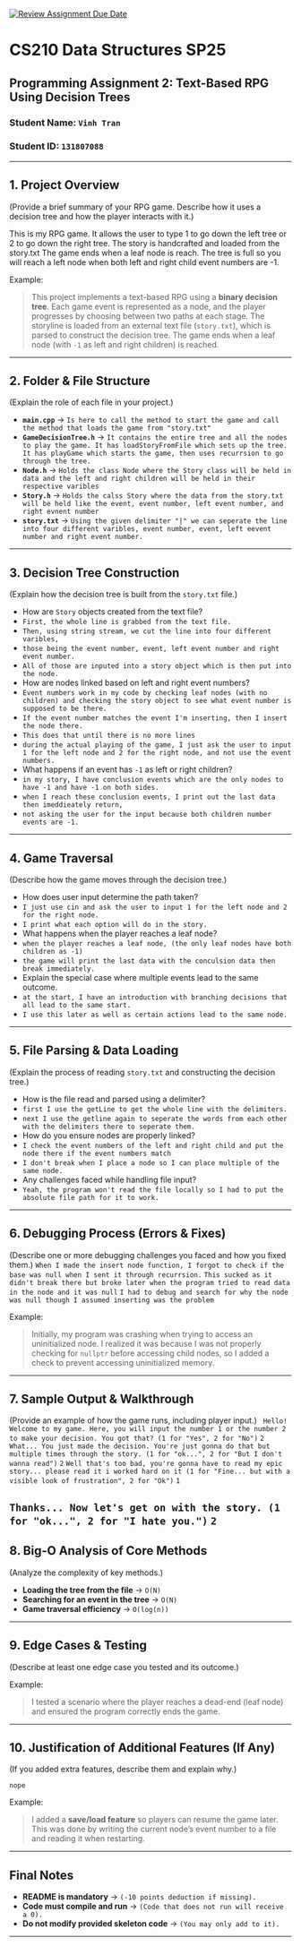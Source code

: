 [![Review Assignment Due Date](https://classroom.github.com/assets/deadline-readme-button-22041afd0340ce965d47ae6ef1cefeee28c7c493a6346c4f15d667ab976d596c.svg)](https://classroom.github.com/a/jIKk4bke)
# CS210 Data Structures SP25
## Programming Assignment 2: Text-Based RPG Using Decision Trees

### **Student Name:** `Vinh Tran`  
### **Student ID:** `131807088`  

---

## **1. Project Overview**
(Provide a brief summary of your RPG game. Describe how it uses a decision tree and how the player interacts with it.)

This is my RPG game. It allows the user to type 1 to go down the left tree or 2 to go down the right tree.
The story is handcrafted and loaded from the story.txt
The game ends when a leaf node is reach.
The tree is full so you will reach a left node when both left and right child event numbers are -1.


Example:
> This project implements a text-based RPG using a **binary decision tree**. Each game event is represented as a node, and the player progresses by choosing between two paths at each stage. The storyline is loaded from an external text file (`story.txt`), which is parsed to construct the decision tree. The game ends when a leaf node (with `-1` as left and right children) is reached.

---

## **2. Folder & File Structure**
(Explain the role of each file in your project.)

- **`main.cpp`** → `Is here to call the method to start the game and call the method that loads the game from "story.txt"`  
- **`GameDecisionTree.h`** → `It contains the entire tree and all the nodes to play the game. It has loadStoryFromFile which sets up the tree. It has playGame which starts the game, then uses recurrsion to go through the tree.`  
- **`Node.h`** → `Holds the class Node where the Story class will be held in data and the left and right children will be held in their respective varibles`  
- **`Story.h`** → `Holds the calss Story where the data from the story.txt will be held like the event, event number, left event number, and right evnent number`  
- **`story.txt`** → `Using the given delimiter "|" we can seperate the line into four different varibles, event number, event, left eevent number and right event number. `

---

## **3. Decision Tree Construction**
(Explain how the decision tree is built from the `story.txt` file.)

- How are `Story` objects created from the text file?
- `First, the whole line is grabbed from the text file.`
- `Then, using string stream, we cut the line into four different varibles, `
- `those being the event number, event, left event number and right event number.`
- `All of those are inputed into a story object which is then put into the node.`
- How are nodes linked based on left and right event numbers?  
- `Event numbers work in my code by checking leaf nodes (with no children) and checking the story object to see what event number is supposed to be there.`
- `If the event number matches the event I'm inserting, then I insert the node there.`
- `This does that until there is no more lines`
- `during the actual playing of the game, I just ask the user to input 1 for the left node and 2 for the right node, and not use the event numbers.`
- What happens if an event has `-1` as left or right children?  
- `in my story, I have conclusion events which are the only nodes to have -1 and have -1 on both sides.`
- `when I reach these conclusion events, I print out the last data then imeddieately return, `
- `not asking the user for the input because both children number events are -1.`

---

## **4. Game Traversal**
(Describe how the game moves through the decision tree.)

- How does user input determine the path taken?  
- `I just use cin and ask the user to input 1 for the left node and 2 for the right node.`
- `I print what each option will do in the story.`
- What happens when the player reaches a leaf node? 
- `when the player reaches a leaf node, (the only leaf nodes have both children as -1) `
- `the game will print the last data with the conculsion data then break immediately.`
- Explain the special case where multiple events lead to the same outcome.  
- `at the start, I have an introduction with branching decisions that all lead to the same start.`
- `I use this later as well as certain actions lead to the same node.`

---

## **5. File Parsing & Data Loading**
(Explain the process of reading `story.txt` and constructing the decision tree.)

- How is the file read and parsed using a delimiter?  
- `first I use the getLine to get the whole line with the delimiters.`
- `next I use the getline again to seperate the words from each other with the delimiters there to seperate them.`
- How do you ensure nodes are properly linked?  
- `I check the event numbers of the left and right child and put the node there if the event numbers match`
- `I don't break when I place a node so I can place multiple of the same node.`
- Any challenges faced while handling file input?  
- `Yeah, the program won't read the file locally so I had to put the absolute file path for it to work.`

---

## **6. Debugging Process (Errors & Fixes)**
(Describe one or more debugging challenges you faced and how you fixed them.)
`When I made the insert node function, I forgot to check if the base was null when I sent it through recurrsion.`
`This sucked as it didn't break there but broke later when the program tried to read data in the node and it was null`
`I had to debug and search for why the node was null though I assumed inserting was the problem`

Example:
> Initially, my program was crashing when trying to access an uninitialized node. I realized it was because I was not properly checking for `nullptr` before accessing child nodes, so I added a check to prevent accessing uninitialized memory.

---

## **7. Sample Output & Walkthrough**
(Provide an example of how the game runs, including player input.)
` Hello! Welcome to my game. Here, you will input the number 1 or the number 2 to make your decision. You got that? (1 for "Yes", 2 for "No")`
`2`
`What... You just made the decision. You're just gonna do that but multiple times through the story. (1 for "ok...", 2 for "But I don't wanna read")`
`2`
`Well that's too bad, you're gonna have to read my epic story... please read it i worked hard on it (1 for "Fine... but with a visible look of frustration", 2 for "Ok")`
`1`

`Thanks... Now let's get on with the story. (1 for "ok...", 2 for "I hate you.")`
`2`
---

## **8. Big-O Analysis of Core Methods**
(Analyze the complexity of key methods.)

- **Loading the tree from the file** → `O(N)`  
- **Searching for an event in the tree** → `O(N)`  
- **Game traversal efficiency** → `O(log(n))`  

---

## **9. Edge Cases & Testing**
(Describe at least one edge case you tested and its outcome.)

Example:
> I tested a scenario where the player reaches a dead-end (leaf node) and ensured the program correctly ends the game.

---

## **10. Justification of Additional Features (If Any)**
(If you added extra features, describe them and explain why.)

`nope`

Example:
> I added a **save/load feature** so players can resume the game later. This was done by writing the current node’s event number to a file and reading it when restarting.

---

## **Final Notes**
- **README is mandatory** → `(-10 points deduction if missing).`  
- **Code must compile and run** → `(Code that does not run will receive a 0).`  
- **Do not modify provided skeleton code** → `(You may only add to it).`  

---
